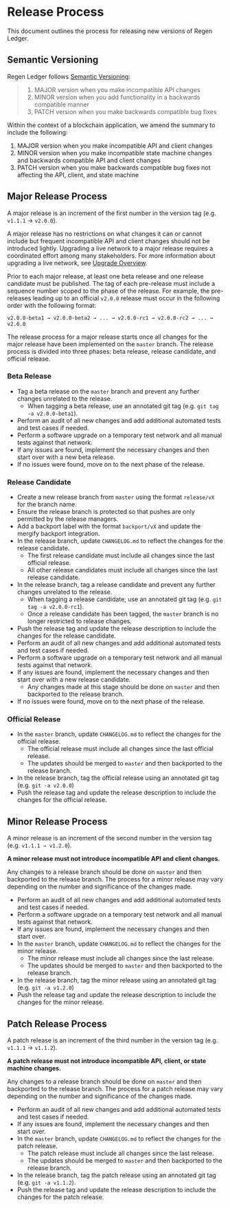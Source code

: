 # Release Process

This document outlines the process for releasing new versions of Regen Ledger.

## Semantic Versioning

Regen Ledger follows [Semantic Versioning](https://semver.org/):

> 1. MAJOR version when you make incompatible API changes
> 1. MINOR version when you add functionality in a backwards compatible manner
> 1. PATCH version when you make backwards compatible bug fixes

Within the context of a blockchain application, we amend the summary to include the following:

1. MAJOR version when you make incompatible API and client changes
1. MINOR version when you make incompatible state machine changes and backwards compatible API and client changes 
1. PATCH version when you make backwards compatible bug fixes not affecting the API, client, and state machine

## Major Release Process

A major release is an increment of the first number in the version tag (e.g. `v1.1.1` → `v2.0.0`).

A major release has no restrictions on what changes it can or cannot include but frequent incompatible API and client changes should not be introduced lightly. Upgrading a live network to a major release requires a coordinated effort among many stakeholders. For more information about upgrading a live network, see [Upgrade Overview](https://docs.regen.network/validators/migrations/upgrade).

Prior to each major release, at least one beta release and one release candidate must be published. The tag of each pre-release must include a sequence number scoped to the phase of the release. For example, the pre-releases leading up to an official `v2.0.0` release must occur in the following order with the following format:

```
v2.0.0-beta1 → v2.0.0-beta2 → ... → v2.0.0-rc1 → v2.0.0-rc2 → ... → v2.0.0
```

The release process for a major release starts once all changes for the major release have been implemented on the `master` branch. The release process is divided into three phases: beta release, release candidate, and official release.

### Beta Release

- Tag a beta release on the `master` branch and prevent any further changes unrelated to the release.
  - When tagging a beta release, use an annotated git tag (e.g. `git tag -a v2.0.0-beta1`).
- Perform an audit of all new changes and add additional automated tests and test cases if needed.
- Perform a software upgrade on a temporary test network and all manual tests against that network.
- If any issues are found, implement the necessary changes and then start over with a new beta release.
- If no issues were found, move on to the next phase of the release.

### Release Candidate

- Create a new release branch from `master` using the format `release/vX` for the branch name.
- Ensure the release branch is protected so that pushes are only permitted by the release managers.
- Add a backport label with the format `backport/vX` and update the mergify backport integration.
- In the release branch, update `CHANGELOG.md` to reflect the changes for the release candidate.
  - The first release candidate must include all changes since the last official release.
  - All other release candidates must include all changes since the last release candidate.
- In the release branch, tag a release candidate and prevent any further changes unrelated to the release.
  - When tagging a release candidate, use an annotated git tag (e.g. `git tag -a v2.0.0-rc1`).
  - Once a release candidate has been tagged, the `master` branch is no longer restricted to release changes.
- Push the release tag and update the release description to include the changes for the release candidate.
- Perform an audit of all new changes and add additional automated tests and test cases if needed.
- Perform a software upgrade on a temporary test network and all manual tests against that network.
- If any issues are found, implement the necessary changes and then start over with a new release candidate.
  - Any changes made at this stage should be done on `master` and then backported to the release branch.
- If no issues were found, move on to the next phase of the release.

### Official Release

- In the `master` branch, update `CHANGELOG.md` to reflect the changes for the official release.
  - The official release must include all changes since the last official release.
  - The updates should be merged to `master` and then backported to the release branch.
- In the release branch, tag the official release using an annotated git tag (e.g. `git -a v2.0.0`)
- Push the release tag and update the release description to include the changes for the official release.

## Minor Release Process

A minor release is an increment of the second number in the version tag (e.g. `v1.1.1 → v1.2.0`).

**A minor release must not introduce incompatible API and client changes.**

Any changes to a release branch should be done on `master` and then backported to the release branch. The process for a minor release may vary depending on the number and significance of the changes made.

- Perform an audit of all new changes and add additional automated tests and test cases if needed.
- Perform a software upgrade on a temporary test network and all manual tests against that network.
- If any issues are found, implement the necessary changes and then start over.
- In the `master` branch, update `CHANGELOG.md` to reflect the changes for the minor release.
  - The minor release must include all changes since the last release.
  - The updates should be merged to `master` and then backported to the release branch.
- In the release branch, tag the minor release using an annotated git tag (e.g. `git -a v1.2.0`)
- Push the release tag and update the release description to include the changes for the minor release.

## Patch Release Process

A patch release is an increment of the third number in the version tag (e.g. `v1.1.1` → `v1.1.2`).

**A patch release must not introduce incompatible API, client, or state machine changes.**

Any changes to a release branch should be done on `master` and then backported to the release branch. The process for a patch release may vary depending on the number and significance of the changes made.

- Perform an audit of all new changes and add additional automated tests and test cases if needed.
- If any issues are found, implement the necessary changes and then start over.
- In the `master` branch, update `CHANGELOG.md` to reflect the changes for the patch release.
  - The patch release must include all changes since the last release.
  - The updates should be merged to `master` and then backported to the release branch.
- In the release branch, tag the patch release using an annotated git tag (e.g. `git -a v1.1.2`).
- Push the release tag and update the release description to include the changes for the patch release.
